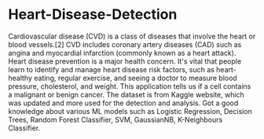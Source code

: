 # Heart-Disease-Detection
Cardiovascular disease (CVD) is a class of diseases that involve the heart or blood vessels.[2] CVD includes coronary artery diseases (CAD) such as angina and myocardial infarction (commonly known as a heart attack). Heart disease prevention is a major health concern. It's vital that people learn to identify and manage heart disease risk factors, such as heart-healthy eating, regular exercise, and seeing a doctor to measure blood pressure, cholesterol, and weight. This application tells us if a cell contains a malignant or benign cancer. The dataset is from Kaggle website, which was updated and more used for the detection and analysis. Got a good knowledge about various ML models such as Logistic Regression, Decision Trees, Random Forest Classifier, SVM, GaussianNB, K-Neighbours Classifier. 
